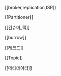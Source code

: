 
[[broker,replication,ISR]]

[[Partitioner]]

[[컨슈머_랙]]

[[burrow]]

[[레코드]]

[[Topic]]

[[메타데이터]]

